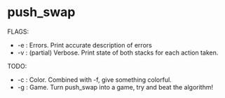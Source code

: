 # push_swap

FLAGS:

* -e  : Errors. Print accurate description of errors
* -v  : (partial) Verbose. Print state of both stacks for each action taken.

TODO:

* -c  : Color. Combined with -f, give something colorful.
* -g  : Game. Turn push_swap into a game, try and beat the algorithm!
